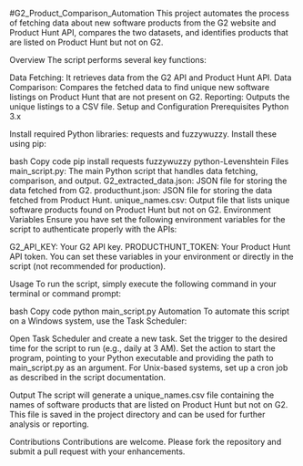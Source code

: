 #G2_Product_Comparison_Automation
This project automates the process of fetching data about new software products from the G2 website and Product Hunt API, compares the two datasets, and identifies products that are listed on Product Hunt but not on G2.

Overview
The script performs several key functions:

Data Fetching: It retrieves data from the G2 API and Product Hunt API.
Data Comparison: Compares the fetched data to find unique new software listings on Product Hunt that are not present on G2.
Reporting: Outputs the unique listings to a CSV file.
Setup and Configuration
Prerequisites
Python 3.x

Install required Python libraries: requests and fuzzywuzzy. Install these using pip:

bash
Copy code
pip install requests fuzzywuzzy python-Levenshtein
Files
main_script.py: The main Python script that handles data fetching, comparison, and output.
G2_extracted_data.json: JSON file for storing the data fetched from G2.
producthunt.json: JSON file for storing the data fetched from Product Hunt.
unique_names.csv: Output file that lists unique software products found on Product Hunt but not on G2.
Environment Variables
Ensure you have set the following environment variables for the script to authenticate properly with the APIs:

G2_API_KEY: Your G2 API key.
PRODUCTHUNT_TOKEN: Your Product Hunt API token.
You can set these variables in your environment or directly in the script (not recommended for production).

Usage
To run the script, simply execute the following command in your terminal or command prompt:

bash
Copy code
python main_script.py
Automation
To automate this script on a Windows system, use the Task Scheduler:

Open Task Scheduler and create a new task.
Set the trigger to the desired time for the script to run (e.g., daily at 3 AM).
Set the action to start the program, pointing to your Python executable and providing the path to main_script.py as an argument.
For Unix-based systems, set up a cron job as described in the script documentation.

Output
The script will generate a unique_names.csv file containing the names of software products that are listed on Product Hunt but not on G2. This file is saved in the project directory and can be used for further analysis or reporting.

Contributions
Contributions are welcome. Please fork the repository and submit a pull request with your enhancements.
